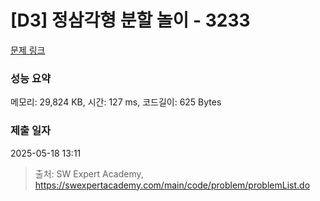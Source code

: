 # [D3] 정삼각형 분할 놀이 - 3233 

[문제 링크](https://swexpertacademy.com/main/code/problem/problemDetail.do?contestProbId=AWAe5G8afT0DFAUw) 

### 성능 요약

메모리: 29,824 KB, 시간: 127 ms, 코드길이: 625 Bytes

### 제출 일자

2025-05-18 13:11



> 출처: SW Expert Academy, https://swexpertacademy.com/main/code/problem/problemList.do